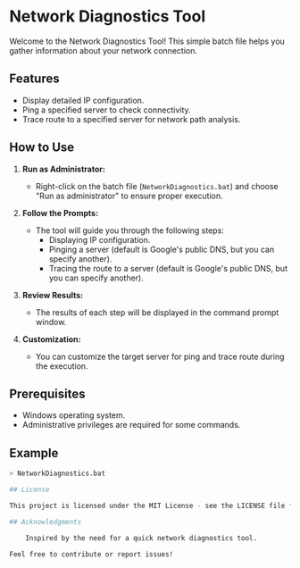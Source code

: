 # Network Diagnostics Tool

Welcome to the Network Diagnostics Tool! This simple batch file helps you gather information about your network connection.

## Features

- Display detailed IP configuration.
- Ping a specified server to check connectivity.
- Trace route to a specified server for network path analysis.

## How to Use

1. **Run as Administrator:**
   - Right-click on the batch file (`NetworkDiagnostics.bat`) and choose "Run as administrator" to ensure proper execution.

2. **Follow the Prompts:**
   - The tool will guide you through the following steps:
     - Displaying IP configuration.
     - Pinging a server (default is Google's public DNS, but you can specify another).
     - Tracing the route to a server (default is Google's public DNS, but you can specify another).

3. **Review Results:**
   - The results of each step will be displayed in the command prompt window.

4. **Customization:**
   - You can customize the target server for ping and trace route during the execution.

## Prerequisites

- Windows operating system.
- Administrative privileges are required for some commands.

## Example

```bash
> NetworkDiagnostics.bat

## License

This project is licensed under the MIT License - see the LICENSE file for details.

## Acknowledgments

    Inspired by the need for a quick network diagnostics tool.

Feel free to contribute or report issues!
